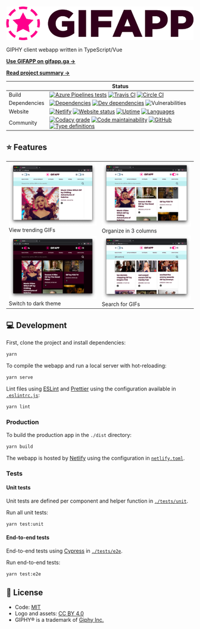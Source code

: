 [![GIFAPP](/public/img/logo.svg?sanitize=true)](https://gifapp.ga)

GIPHY client webapp written in TypeScript/Vue

[**Use GIFAPP on gifapp.ga →**](https://gifapp.ga)

[**Read project summary →**](/SUMMARY.md)

|  | Status |
| - | - |
| Build | [![Azure Pipelines tests](https://img.shields.io/azure-devops/tests/anandchowdhary0001/291c8fc6-d21c-4a16-a51f-4eddc23e3fa4/12?label=Azure%20Pipelines)](https://dev.azure.com/anandchowdhary0001/GIFAPP/_build/latest?definitionId=12&branchName=master) [![Travis CI](https://img.shields.io/travis/AnandChowdhary/gifapp?label=Travis%20CI)](https://travis-ci.org/AnandChowdhary/gifapp) [![Circle CI](https://img.shields.io/circleci/build/github/AnandChowdhary/gifapp?label=Circle%20CI)](https://circleci.com/gh/AnandChowdhary/gifapp) |
| Dependencies | [![Dependencies](https://img.shields.io/david/AnandChowdhary/gifapp.svg)](https://david-dm.org/AnandChowdhary/gifapp) [![Dev dependencies](https://img.shields.io/david/dev/AnandChowdhary/gifapp.svg)](https://david-dm.org/AnandChowdhary/gifapp) ![Vulnerabilities](https://img.shields.io/snyk/vulnerabilities/github/AnandChowdhary/gifapp.svg) |
| Website | [![Netlify](https://img.shields.io/netlify/09e6526c-1a08-41a6-ab17-1dab36b553c3)](https://app.netlify.com/sites/gifapp/deploys) [![Website status](https://img.shields.io/website?down_color=red&down_message=down&up_color=brightgreen&up_message=online&url=https%3A%2F%2Fgifapp.ga)](https://gifapp.ga) [![Uptime](https://img.shields.io/uptimerobot/ratio/7/m784125422-c46563aed2c50d20f0aff03f)](https://stats.uptimerobot.com/m29YvtjqOg) [![Languages](https://img.shields.io/endpoint?url=https%3A%2F%2Fservices.anandchowdhary.now.sh%2Fapi%2Fgithub-files%3Frepo%3DAnandChowdhary%2Fgifapp%26path%3Dsrc%2Fi18n%26label%3Di18n%26message%3D%25241%2524%2520language%2524S%2524%26color%3Dblueviolet)](https://github.com/AnandChowdhary/gifapp/tree/master/src/i18n) |
| Community | [![Codacy grade](https://img.shields.io/codacy/grade/403c8644e13e47df878156f3658220ce)](https://www.codacy.com/manual/AnandChowdhary/gifapp) [![Code maintainability](https://img.shields.io/codeclimate/maintainability/AnandChowdhary/gifapp)](https://codeclimate.com/github/AnandChowdhary/gifapp) [![GitHub](https://img.shields.io/github/license/AnandChowdhary/gifapp.svg)](https://github.com/AnandChowdhary/gifapp/blob/master/LICENSE) [![Type definitions](https://img.shields.io/badge/types-TypeScript-blue.svg)](https://gifapp.ga/typedoc) |

## ⭐ Features

<table>
  <tr>
    <td><img alt="Screenshot of GIFAPP home" src="https://raw.githubusercontent.com/AnandChowdhary/gifapp/master/public/screenshots/home.png"><br>View trending GIFs</td>
    <td><img alt="Screenshot of 3 columns" src="https://raw.githubusercontent.com/AnandChowdhary/gifapp/master/public/screenshots/columns.png"><br>Organize in 3 columns</td>
  </tr>
  <tr>
    <td><img alt="Screenshot of dark theme" src="https://raw.githubusercontent.com/AnandChowdhary/gifapp/master/public/screenshots/dark.png"><br>Switch to dark theme</td>
    <td><img alt="Screenshot of search results" src="https://raw.githubusercontent.com/AnandChowdhary/gifapp/master/public/screenshots/search.png"><br>Search for GIFs</td>
  </tr>
</table>

## 💻 Development

First, clone the project and install dependencies:

```bash
yarn
```

To compile the webapp and run a local server with hot-reloading:

```bash
yarn serve
```

Lint files using [ESLint](https://eslint.org/) and [Prettier](https://prettier.io) using the configuration available in [`.eslintrc.js`](./.eslintrc.js):

```bash
yarn lint
```

### Production

To build the production app in the `./dist` directory:

```bash
yarn build
```

The webapp is hosted by [Netlify](https://www.netlify.com) using the configuration in [`netlify.toml`](./netlify.toml).

### Tests

#### Unit tests

Unit tests are defined per component and helper function in [`./tests/unit`](./tests/unit).

Run all unit tests:

```bash
yarn test:unit
```

#### End-to-end tests

End-to-end tests using [Cypress](https://www.cypress.io/) in [`./tests/e2e`](./tests/e2e).

Run end-to-end tests:

```bash
yarn test:e2e
```

## 📄 License

- Code: [MIT](/LICENSE)
- Logo and assets: [CC BY 4.0](https://creativecommons.org/licenses/by/4.0/)
- GIPHY® is a trademark of [Giphy Inc.](https://giphy.com/about)
